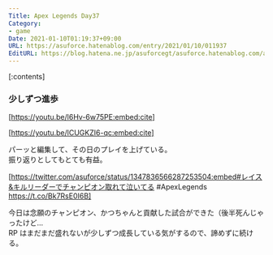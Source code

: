 ```yaml
---
Title: Apex Legends Day37
Category:
- game
Date: 2021-01-10T01:19:37+09:00
URL: https://asuforce.hatenablog.com/entry/2021/01/10/011937
EditURL: https://blog.hatena.ne.jp/asuforcegt/asuforce.hatenablog.com/atom/entry/26006613676315845
---
```


[:contents]

### 少しずつ進歩

[https://youtu.be/l6Hv-6w75PE:embed:cite]

[https://youtu.be/lCUGKZI6-qc:embed:cite]

パーッと編集して、その日のプレイを上げている。  
振り返りとしてもとても有益。  

[https://twitter.com/asuforce/status/1347836566287253504:embed#レイス&キルリーダーでチャンピオン取れて泣いてる #ApexLegends https://t.co/Bk7RsE0I6B]

今日は念願のチャンピオン、かつちゃんと貢献した試合ができた（後半死んじゃったけど...  
RP はまだまだ盛れないが少しずつ成長している気がするので、諦めずに続ける。  
